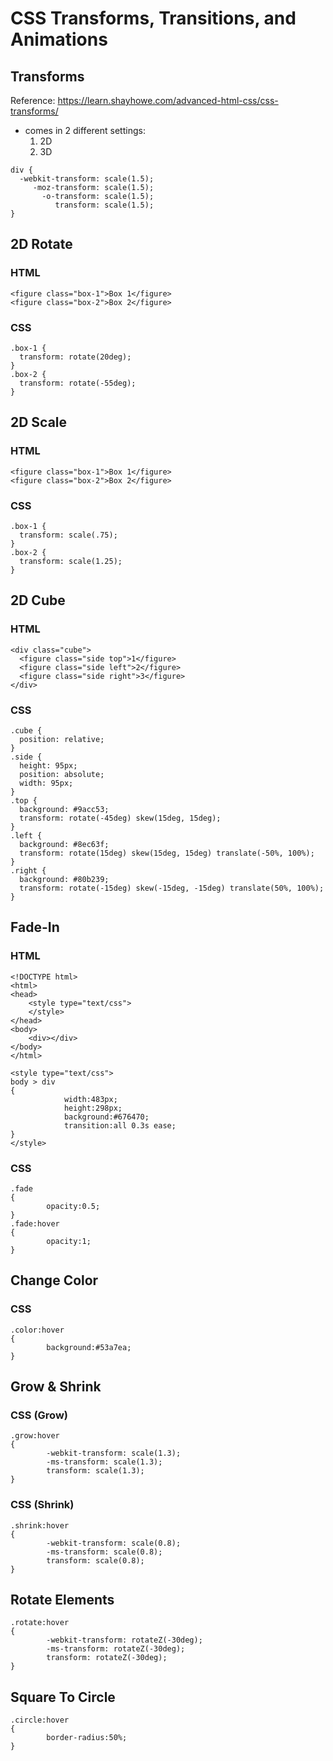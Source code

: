 # CSS Transforms, Transitions, and Animations

## Transforms
Reference: https://learn.shayhowe.com/advanced-html-css/css-transforms/

- comes in 2 different settings:
    1. 2D
    1. 3D

```
div {
  -webkit-transform: scale(1.5);
     -moz-transform: scale(1.5);
       -o-transform: scale(1.5);
          transform: scale(1.5);
}
```

## 2D Rotate

### HTML

```
<figure class="box-1">Box 1</figure>
<figure class="box-2">Box 2</figure>
```

### CSS

```
.box-1 {
  transform: rotate(20deg);
}
.box-2 {
  transform: rotate(-55deg);
}
```

## 2D Scale

### HTML

```
<figure class="box-1">Box 1</figure>
<figure class="box-2">Box 2</figure>
```

### CSS

```
.box-1 {
  transform: scale(.75);
}
.box-2 {
  transform: scale(1.25);
}
```
## 2D Cube

### HTML

```
<div class="cube">
  <figure class="side top">1</figure>
  <figure class="side left">2</figure>
  <figure class="side right">3</figure>
</div>
```

### CSS

```
.cube {
  position: relative;
}
.side {
  height: 95px;
  position: absolute;
  width: 95px;
}
.top {
  background: #9acc53;
  transform: rotate(-45deg) skew(15deg, 15deg);
}
.left {
  background: #8ec63f;
  transform: rotate(15deg) skew(15deg, 15deg) translate(-50%, 100%);
}
.right {
  background: #80b239;
  transform: rotate(-15deg) skew(-15deg, -15deg) translate(50%, 100%);
}
```

## Fade-In

### HTML

```
<!DOCTYPE html>
<html>
<head>
    <style type="text/css">
    </style>
</head>
<body>
    <div></div>
</body>
</html>
```

```
<style type="text/css">
body > div
{
            width:483px;
            height:298px;
            background:#676470;
            transition:all 0.3s ease;
}
</style>
```

### CSS

```
.fade
{
        opacity:0.5;
}
.fade:hover
{
        opacity:1;
}
```

## Change Color

### CSS

```
.color:hover
{
        background:#53a7ea;
}
```
## Grow & Shrink

### CSS (Grow)

```
.grow:hover
{
        -webkit-transform: scale(1.3);
        -ms-transform: scale(1.3);
        transform: scale(1.3);
}
```

### CSS (Shrink)

```
.shrink:hover
{
        -webkit-transform: scale(0.8);
        -ms-transform: scale(0.8);
        transform: scale(0.8);
}
```

## Rotate Elements

```
.rotate:hover
{
        -webkit-transform: rotateZ(-30deg);
        -ms-transform: rotateZ(-30deg);
        transform: rotateZ(-30deg);
}
```

## Square To Circle

```
.circle:hover
{
        border-radius:50%;
}

```


